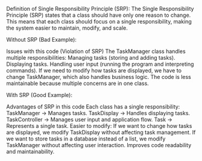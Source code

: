 Definition of Single Responsibility Principle (SRP):
The Single Responsibility Principle (SRP) states that a class should have only one reason to change. This means that each class should focus on a single responsibility, making the system easier to maintain, modify, and scale.

Without SRP (Bad Example):

Issues with this code (Violation of SRP)
The TaskManager class handles multiple responsibilities:
Managing tasks (storing and adding tasks).
Displaying tasks.
Handling user input (running the program and interpreting commands).
If we need to modify how tasks are displayed, we have to change TaskManager, which also handles business logic.
The code is less maintainable because multiple concerns are in one class.

With SRP (Good Example):

Advantages of SRP in this code
Each class has a single responsibility:
TaskManager → Manages tasks.
TaskDisplay → Handles displaying tasks.
TaskController → Manages user input and application flow.
Task → Represents a single task.
Easier to modify:
If we want to change how tasks are displayed, we modify TaskDisplay without affecting task management.
If we want to store tasks in a database instead of a list, we modify TaskManager without affecting user interaction.
Improves code readability and maintainability.
